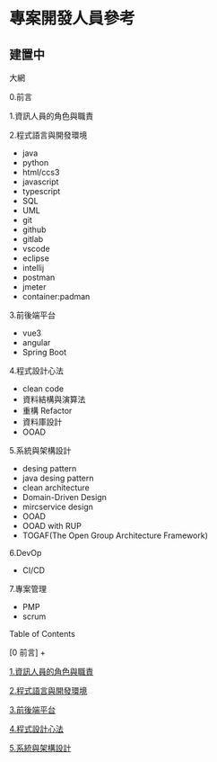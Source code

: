 # 專案開發人員參考

## 建置中

大網

0.前言

1.資訊人員的角色與職責

2.程式語言與開發環境

+ java
+ python
+ html/ccs3
+ javascript
+ typescript
+ SQL
+ UML
+ git
+ github
+ gitlab
+ vscode
+ eclipse
+ intellij
+ postman
+ jmeter
+ container:padman

3.前後端平台

+ vue3
+ angular
+ Spring Boot

4.程式設計心法

+ clean code
+ 資料結構與演算法
+ 重構 Refactor
+ 資料庫設計
+ OOAD

5.系統與架構設計

+ desing pattern
+ java desing pattern
+ clean architecture
+ Domain-Driven Design
+ mircservice design
+ OOAD
+ OOAD with RUP
+ TOGAF(The Open Group Architecture Framework)


6.DevOp
+ CI/CD

7.專案管理

+ PMP
+ scrum

Table of Contents

[0 前言]
+

[1.資訊人員的角色與職責](docs/Information_Personnel_Roles_and_Responsibilities/README.md)

[2.程式語言與開發環境](docs/Programming_Languages_​​and_Development_Environments/README.md)

[3.前後端平台](docs/Front-end_and_back-end_platforms/README.md)

[4.程式設計心法](docs/Programming_mindset/README.md)

[5.系統與架構設計](docs/System_and_Architecture_Design/README.md)
